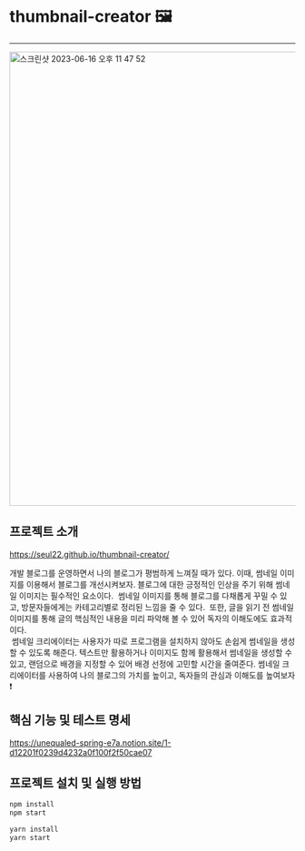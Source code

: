 # thumbnail-creator 🖼️
---
<img width="800" alt="스크린샷 2023-06-16 오후 11 47 52" src="https://github.com/seul22/thumbnail-creator/assets/46914198/61feb238-ce87-4998-9ac2-ebe20e982d7e">

## 프로젝트 소개
https://seul22.github.io/thumbnail-creator/

개발 블로그를 운영하면서 나의 블로그가 평범하게 느껴질 때가 있다. 이때, 썸네일 이미지를 이용해서 블로그를 개선시켜보자. 블로그에 대한 긍정적인 인상을 주기 위해 썸네일 이미지는 필수적인 요소이다.  썸네일 이미지를 통해 블로그를 다채롭게 꾸밀 수 있고, 방문자들에게는 카테고리별로 정리된 느낌을 줄 수 있다.  또한, 글을 읽기 전 썸네일 이미지를 통해 글의 핵심적인 내용을 미리 파악해 볼 수 있어 독자의 이해도에도 효과적이다. </br> 썸네일 크리에이터는 사용자가 따로 프로그램을 설치하지 않아도 손쉽게 썸네일을 생성할 수 있도록 해준다. 텍스트만 활용하거나 이미지도 함께 활용해서 썸네일을 생성할 수 있고, 랜덤으로 배경을 지정할 수 있어 배경 선정에 고민할 시간을 줄여준다. 썸네일 크리에이터를 사용하여 나의 블로그의 가치를 높이고, 독자들의 관심과 이해도를 높여보자❗



## 핵심 기능 및 테스트 명세
https://unequaled-spring-e7a.notion.site/1-d12201f0239d4232a0f100f2f50cae07



## 프로젝트 설치 및 실행 방법
```bash
npm install
npm start
```

```bash
yarn install
yarn start
```

